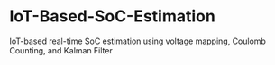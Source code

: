 # IoT-Based-SoC-Estimation
IoT-based real-time SoC estimation using voltage mapping, Coulomb Counting, and Kalman Filter

